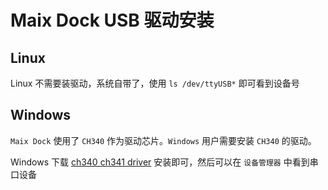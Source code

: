 Maix Dock USB 驱动安装
======

## Linux

Linux 不需要装驱动，系统自带了，使用 `ls /dev/ttyUSB*` 即可看到设备号

## Windows

`Maix Dock` 使用了 `CH340` 作为驱动芯片。`Windows` 用户需要安装 `CH340` 的驱动。

Windows 下载 [ch340 ch341 driver](https://api.dl.sipeed.com/shareURL/MAIX/tools/ch340_ch341_driver) 安装即可，然后可以在 `设备管理器` 中看到串口设备

